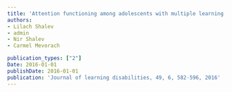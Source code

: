 ```yaml
---
title: 'Attention functioning among adolescents with multiple learning, attentional, behavioral, and emotional difficulties'
authors: 
- Lilach Shalev
- admin
- Nir Shalev
- Carmel Mevorach

publication_types: ["2"]
Date: 2016-01-01
publishDate: 2016-01-01
publication: 'Journal of learning disabilities, 49, 6, 582-596, 2016'
---
```

